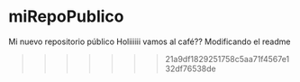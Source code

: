 # miRepoPublico
Mi nuevo repositorio público
Holiiiiii
vamos al café??
Modificando el readme
>>>>>>> 21a9df1829251758c5aa71f4567e132df76538de
